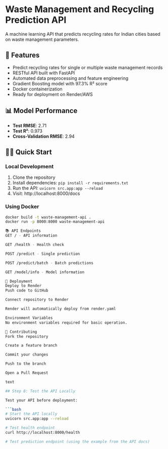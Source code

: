 # Waste Management and Recycling Prediction API

A machine learning API that predicts recycling rates for Indian cities based on waste management parameters.

## 🚀 Features

- Predict recycling rates for single or multiple waste management records
- RESTful API built with FastAPI
- Automated data preprocessing and feature engineering
- Gradient Boosting model with 97.3% R² score
- Docker containerization
- Ready for deployment on Render/AWS

## 📊 Model Performance

- **Test RMSE**: 2.71
- **Test R²**: 0.973
- **Cross-Validation RMSE**: 2.94

## 🏃‍♂️ Quick Start

### Local Development

1. Clone the repository
2. Install dependencies: `pip install -r requirements.txt`
3. Run the API: `uvicorn src.app:app --reload`
4. Visit: http://localhost:8000/docs

### Using Docker

```bash
docker build -t waste-management-api .
docker run -p 8000:8000 waste-management-api

📚 API Endpoints
GET / - API information

GET /health - Health check

POST /predict - Single prediction

POST /predict/batch - Batch predictions

GET /model/info - Model information

🚀 Deployment
Deploy to Render
Push code to GitHub

Connect repository to Render

Render will automatically deploy from render.yaml

Environment Variables
No environment variables required for basic operation.

🤝 Contributing
Fork the repository

Create a feature branch

Commit your changes

Push to the branch

Open a Pull Request

text

## Step 8: Test the API Locally

Test your API before deployment:

```bash
# Start the API locally
uvicorn src.app:app --reload

# Test health endpoint
curl http://localhost:8000/health

# Test prediction endpoint (using the example from the API docs)